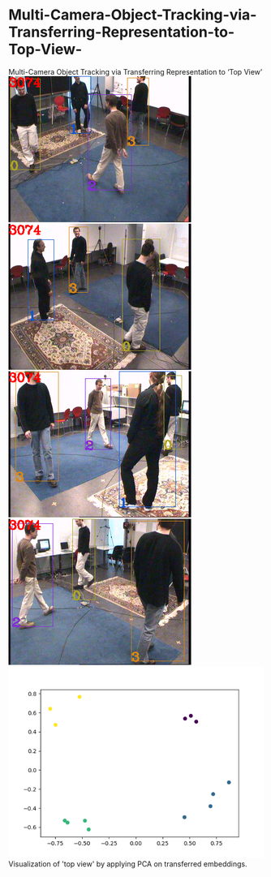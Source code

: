 # Multi-Camera-Object-Tracking-via-Transferring-Representation-to-Top-View-
Multi-Camera Object Tracking via Transferring Representation to ‘Top View’
![image](pca_visualize/5_0.png?raw=true "Optional Title") 
![image](pca_visualize/5_1.png?raw=true "Optional Title") 
![image](pca_visualize/5_2.png?raw=true "Optional Title") 
![image](pca_visualize/5_3.png?raw=true "Optional Title") 
![image](pca_visualize/5_4.png?raw=true "Optional Title") 
Visualization of 'top view' by applying PCA on transferred embeddings.
